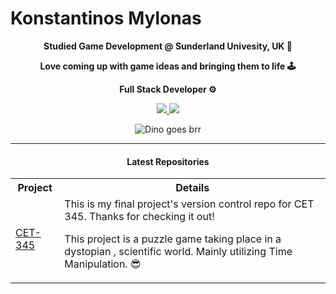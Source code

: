 <h1> Konstantinos Mylonas </h1>


<p align="center"><b> <a> Studied Game Development @ Sunderland Univesity, UK 🌟 </a></b></p>
<p align="center"><b> <a> Love coming up with game ideas and bringing them to life 🕹 </a></b></p>
<p align="center"><b> <a> Full Stack Developer ⚙ </a></b></p>


<p align="center">
  <a href="https://www.youtube.com/channel/UCqSpmqjhILT3GrIRUngOBxg">
    <img src="https://img.shields.io/youtube/channel/views/UCHmJzyRNyXVBhVh8_58FIVA?color=red&label=YouTube&style=for-the-badge" />
  </a>
  
   <a href="https://github.com/KonstantinosMy/CET345-Final">
    <img src="https://img.shields.io/github/last-commit/konstantinosmy/CET345-Final?color=blue&label=last%20commit%20github&style=for-the-badge" />
  </a>
  


<p width ="200px" align="center">
  <img  src="https://storage.googleapis.com/gweb-uniblog-publish-prod/original_images/Dino_non-birthday_version.gif" alt="Dino goes brr" />
</p>


---

<h4 align="center">Latest Repositories</h4>

<table>
  <tr>
    <th>Project</th>
    <th>Details</th>
  </tr>
  <tr>
    <td><a target="_blank" href="https://github.com/KonstantinosMy/CET345-Final">CET-345</a></td>
    <td> This is my final project's version control repo for CET 345. Thanks for checking it out!

This project is a puzzle game taking place in a dystopian , scientific world. Mainly utilizing Time Manipulation. 😎</td>
  </tr>

</table>

<h1 align="center">

</h1>

<!--START_SECTION:activity-->

<!--END_SECTION:activity-->

